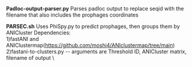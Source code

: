 **Padloc-output-parser.py** Parses padloc output to replace seqid with the filename that also includes the prophages coordinates

**PARSEC.sh** Uses PhiSpy.py to predict prophages, then groups them by ANICluster
Dependencies: \
1)fastANI and ANIClustermap(https://github.com/moshi4/ANIclustermap/tree/main) \
2)fastani-to-clusters.py -- arguments are Threshold ID, ANICluster matrix, filename of output \


